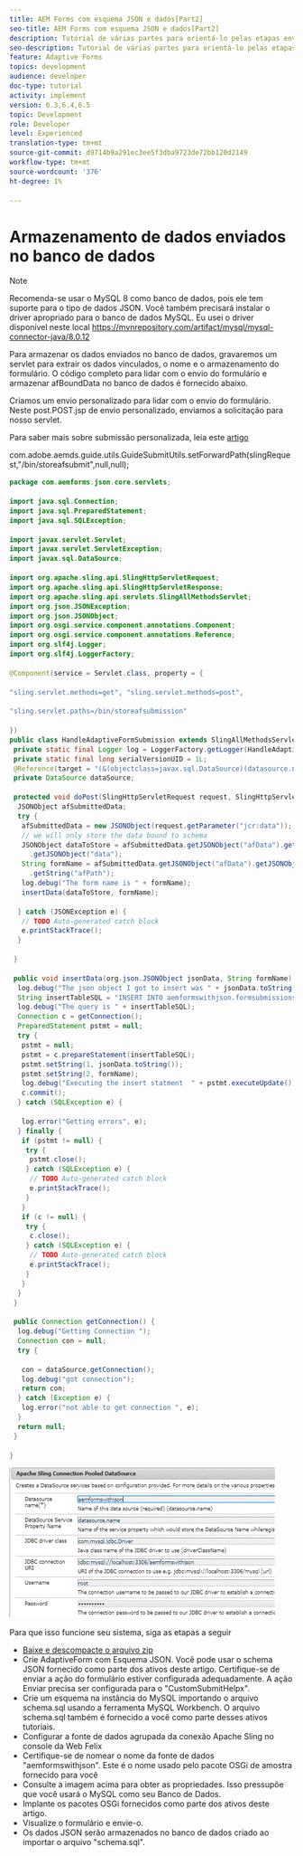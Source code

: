 ```yaml
---
title: AEM Forms com esquema JSON e dados[Part2]
seo-title: AEM Forms com esquema JSON e dados[Part2]
description: Tutorial de várias partes para orientá-lo pelas etapas envolvidas na criação do formulário adaptável com esquema JSON e consulta dos dados enviados.
seo-description: Tutorial de várias partes para orientá-lo pelas etapas envolvidas na criação do formulário adaptável com esquema JSON e consulta dos dados enviados.
feature: Adaptive Forms
topics: development
audience: developer
doc-type: tutorial
activity: implement
version: 6.3,6.4,6.5
topic: Development
role: Developer
level: Experienced
translation-type: tm+mt
source-git-commit: d9714b9a291ec3ee5f3dba9723de72bb120d2149
workflow-type: tm+mt
source-wordcount: '376'
ht-degree: 1%

---
```



# Armazenamento de dados enviados no banco de dados


>[!NOTE]
>
>Recomenda-se usar o MySQL 8 como banco de dados, pois ele tem suporte para o tipo de dados JSON. Você também precisará instalar o driver apropriado para o banco de dados MySQL. Eu usei o driver disponível neste local https://mvnrepository.com/artifact/mysql/mysql-connector-java/8.0.12

Para armazenar os dados enviados no banco de dados, gravaremos um servlet para extrair os dados vinculados, o nome e o armazenamento do formulário. O código completo para lidar com o envio do formulário e armazenar afBoundData no banco de dados é fornecido abaixo.

Criamos um envio personalizado para lidar com o envio do formulário. Neste post.POST.jsp de envio personalizado, enviamos a solicitação para nosso servlet.

Para saber mais sobre submissão personalizada, leia este [artigo](https://helpx.adobe.com/experience-manager/kt/forms/using/custom-submit-aem-forms-article.html)

com.adobe.aemds.guide.utils.GuideSubmitUtils.setForwardPath(slingRequest,&quot;/bin/storeafsubmit&quot;,null,null);

```java
package com.aemforms.json.core.servlets;

import java.sql.Connection;
import java.sql.PreparedStatement;
import java.sql.SQLException;

import javax.servlet.Servlet;
import javax.servlet.ServletException;
import javax.sql.DataSource;

import org.apache.sling.api.SlingHttpServletRequest;
import org.apache.sling.api.SlingHttpServletResponse;
import org.apache.sling.api.servlets.SlingAllMethodsServlet;
import org.json.JSONException;
import org.json.JSONObject;
import org.osgi.service.component.annotations.Component;
import org.osgi.service.component.annotations.Reference;
import org.slf4j.Logger;
import org.slf4j.LoggerFactory;

@Component(service = Servlet.class, property = {

"sling.servlet.methods=get", "sling.servlet.methods=post",

"sling.servlet.paths=/bin/storeafsubmission"

})
public class HandleAdaptiveFormSubmission extends SlingAllMethodsServlet {
 private static final Logger log = LoggerFactory.getLogger(HandleAdaptiveFormSubmission.class);
 private static final long serialVersionUID = 1L;
 @Reference(target = "(&(objectclass=javax.sql.DataSource)(datasource.name=aemformswithjson))")
 private DataSource dataSource;

 protected void doPost(SlingHttpServletRequest request, SlingHttpServletResponse response) throws ServletException {
  JSONObject afSubmittedData;
  try {
   afSubmittedData = new JSONObject(request.getParameter("jcr:data"));
   // we will only store the data bound to schema
   JSONObject dataToStore = afSubmittedData.getJSONObject("afData").getJSONObject("afBoundData")
     .getJSONObject("data");
   String formName = afSubmittedData.getJSONObject("afData").getJSONObject("afSubmissionInfo")
     .getString("afPath");
   log.debug("The form name is " + formName);
   insertData(dataToStore, formName);

  } catch (JSONException e) {
   // TODO Auto-generated catch block
   e.printStackTrace();
  }

 }

 public void insertData(org.json.JSONObject jsonData, String formName) {
  log.debug("The json object I got to insert was " + jsonData.toString());
  String insertTableSQL = "INSERT INTO aemformswithjson.formsubmissions(formdata,formname) VALUES(?,?)";
  log.debug("The query is " + insertTableSQL);
  Connection c = getConnection();
  PreparedStatement pstmt = null;
  try {
   pstmt = null;
   pstmt = c.prepareStatement(insertTableSQL);
   pstmt.setString(1, jsonData.toString());
   pstmt.setString(2, formName);
   log.debug("Executing the insert statment  " + pstmt.executeUpdate());
   c.commit();
  } catch (SQLException e) {

   log.error("Getting errors", e);
  } finally {
   if (pstmt != null) {
    try {
     pstmt.close();
    } catch (SQLException e) {
     // TODO Auto-generated catch block
     e.printStackTrace();
    }
   }
   if (c != null) {
    try {
     c.close();
    } catch (SQLException e) {
     // TODO Auto-generated catch block
     e.printStackTrace();
    }
   }
  }
 }

 public Connection getConnection() {
  log.debug("Getting Connection ");
  Connection con = null;
  try {

   con = dataSource.getConnection();
   log.debug("got connection");
   return con;
  } catch (Exception e) {
   log.error("not able to get connection ", e);
  }
  return null;
 }

}
```

![connectionpool](assets/connectionpooled.gif)

Para que isso funcione seu sistema, siga as etapas a seguir

* [Baixe e descompacte o arquivo zip](assets/aemformswithjson.zip)
* Crie AdaptiveForm com Esquema JSON. Você pode usar o schema JSON fornecido como parte dos ativos deste artigo. Certifique-se de enviar a ação do formulário estiver configurada adequadamente. A ação Enviar precisa ser configurada para o &quot;CustomSubmitHelpx&quot;.
* Crie um esquema na instância do MySQL importando o arquivo schema.sql usando a ferramenta MySQL Workbench. O arquivo schema.sql também é fornecido a você como parte desses ativos tutoriais.
* Configurar a fonte de dados agrupada da conexão Apache Sling no console da Web Felix
* Certifique-se de nomear o nome da fonte de dados &quot;aemformswithjson&quot;. Este é o nome usado pelo pacote OSGi de amostra fornecido para você
* Consulte a imagem acima para obter as propriedades. Isso pressupõe que você usará o MySQL como seu Banco de Dados.
* Implante os pacotes OSGi fornecidos como parte dos ativos deste artigo.
* Visualize o formulário e envie-o.
* Os dados JSON serão armazenados no banco de dados criado ao importar o arquivo &quot;schema.sql&quot;.

